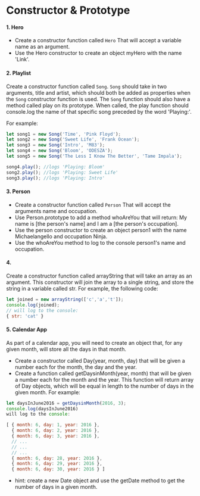 # Constructor & Prototype 

#### 1. Hero
* Create a constructor function called `Hero` That will accept a variable name as an argument.
* Use the Hero constructor to create an object myHero with the name 'Link'.


#### 2. Playlist
Create a constructor function called `Song`. `Song` should take in two arguments, title and artist, which should both be added as properties when the `Song` constructor function is used. The `Song` function should also have a method called play on its prototype. When called, the play function should console.log the name of that specific song preceded by the word 'Playing:'.

For example:
```javascript
let song1 = new Song('Time', 'Pink Floyd');
let song2 = new Song('Sweet Life', 'Frank Ocean');
let song3 = new Song('Intro', 'M83');
let song4 = new Song('Bloom', 'ODESZA');
let song5 = new Song('The Less I Know The Better', 'Tame Impala');

song4.play(); //logs 'Playing: Bloom'
song2.play(); //logs 'Playing: Sweet Life'
song3.play(); //logs 'Playing: Intro'
```

#### 3. Person
* Create a constructor function called `Person` That will accept the arguments name and occupation.
* Use Person.prototype to add a method whoAreYou that will return: My name is [the person's name] and I am a [the person's occupation].
* Use the person constructor to create an object person1 with the name Michaelangello and occupation Ninja.
* Use the whoAreYou method to log to the console person1's name and occupation.

#### 4. 
Create a constructor function called arrayString that will take an array as an argument. This constructor will join the array to a single string, and store the string in a variable called str. For example, the following code:
```javascript
let joined = new arrayString(['c','a','t']);
console.log(joined);
// will log to the console:
{ str: 'cat' }
```

#### 5.  Calendar App
As part of a calendar app, you will need to create an object that, for any given month, will store all the days in that month.

* Create a constructor called Day(year, month, day) that will be given a number each for the month, the day and the year.
* Create a function called getDaysinMonth(year, month) that will be given a number each for the month and the year. This function will return array of Day objects, which will be equal in length to the number of days in the given month.
For example:
```javascript
let daysInJune2016 = getDaysinMonth(2016, 3);
console.log(daysInJune2016)
will log to the console:

[ { month: 6, day: 1, year: 2016 },
  { month: 6, day: 2, year: 2016 },
  { month: 6, day: 3, year: 2016 },
  // ...
  // ...
  // ...
  { month: 6, day: 28, year: 2016 },
  { month: 6, day: 29, year: 2016 },
  { month: 6, day: 30, year: 2016 } ]
```
* hint: create a new Date object and use the getDate method to get the number of days in a given month. 


